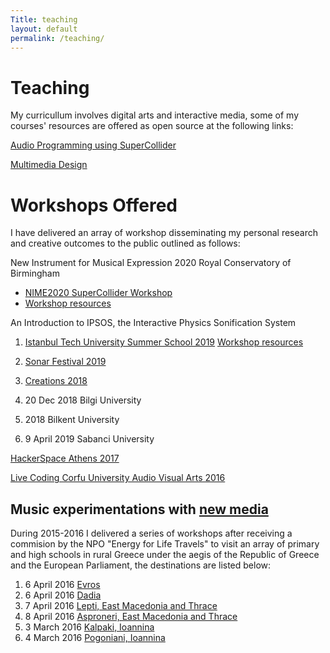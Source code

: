 ```yaml
---
Title: teaching
layout: default
permalink: /teaching/
---
```


# Teaching
My curricullum involves digital arts and interactive media, some of my courses' resources are offered as open source at the following links:

[Audio Programming using SuperCollider](https://github.com/KonVas/SuperMiam)

[Multimedia Design](https://github.com/KonVas/Multimedia-Design-MYE-MYL)

# Workshops Offered
I have delivered an array of workshop disseminating my personal research and creative outcomes to the public outlined as follows:

New Instrument for Musical Expression 2020 Royal Conservatory of Birmingham
- [NIME2020 SuperCollider Workshop](https://nime2020.bcu.ac.uk/supercollidernime2020/)
- [Workshop resources](https://github.com/KonVas/SC-NIME2020)

An Introduction to IPSOS, the Interactive Physics Sonification System
1. [Istanbul Tech University Summer School 2019](https://liseyazokulu.itu.edu.tr/program/ogretim-kadrosu/konstantinos-vasilakos)
   [Workshop resources](https://github.com/KonVas/ITUSummerSchool2019)
   
2. [Sonar Festival 2019](https://sonaristanbul.com/tr/2019/Sanatçılar/mini-lecture-sonifying-dark-matter-by-konstantinos-vasilakos)
   
3. [Creations 2018](http://creations2018.ea.gr/workshops-for-teachers/#1539361903687-94a3efe3-4865)
4. 20 Dec 2018 Bilgi University 
5. 2018 Bilkent University 
6. 9 April 2019 Sabanci University

[HackerSpace Athens 2017](https://github.com/KonVas/creative-coding)

[Live Coding Corfu University Audio Visual Arts 2016](https://github.com/KonVas/Ionio-liveCode-workshop)

## Music experimentations with [new media](https://energyforlife.gr/2016/en/collaborators/power-of-people-pop-en/#.X5kogb1R3OQ)
During 2015-2016 I delivered a series of workshops after receiving a commision by the NPO "Energy for Life Travels" to visit an array of primary and high schools in rural Greece under the aegis of the Republic of Greece and the European Parliament, the destinations are listed below:

1. 6 April 2016 [Evros](https://energyforlife.gr/2016/en/music-experimentations-with-new-media-6/#.X5kolb1R3OQ)
2. 6 April 2016 [Dadia](https://energyforlife.gr/2016/en/music-experimentations-with-new-media-6/#.X5ksFb1R3OQ)
2. 7 April 2016 [Lepti, East Macedonia and Thrace](https://energyforlife.gr/2016/en/music-experimentations-with-new-media-5/#.X5kokr1R3OQ)
3. 8 April 2016 [Asproneri, East Macedonia and Thrace](https://energyforlife.gr/2016/en/music-experimentations-with-new-media-5/#.X5kokr1R3OQ)
4. 3 March 2016 [Kalpaki, Ioannina](https://energyforlife.gr/2016/en/music-experimentations-with-new-media-7/#.X5kol71R3OQ)
5. 4 March 2016 [Pogoniani, Ioannina](https://energyforlife.gr/2016/en/music-experimentations-with-new-media-9/#.X5kol71R3OQ)

